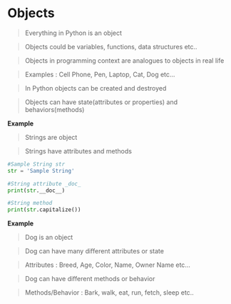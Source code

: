 # Objects

> Everything in Python is an object

> Objects could be variables, functions, data structures etc..

> Objects in programming context are analogues to objects in real life

> Examples : Cell Phone, Pen, Laptop, Cat, Dog etc…

> In Python objects can be created and destroyed

> Objects can have state(attributes or properties) and behaviors(methods)


**Example**

> Strings are object

> Strings have attributes and methods

```python
#Sample String str
str = 'Sample String'

#String attribute _doc_
print(str.__doc__)

#String method
print(str.capitalize())

```

**Example**

> Dog is an object

> Dog can have many different attributes or state

> Attributes : Breed, Age, Color, Name, Owner Name etc…

> Dog can have different methods or behavior

> Methods/Behavior : Bark, walk, eat, run, fetch, sleep etc..
